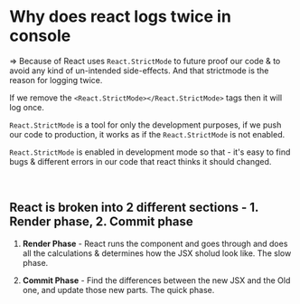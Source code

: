 # Why does react logs twice in console

=> Because of React uses `React.StrictMode` to future proof our code & to avoid any kind of un-intended side-effects. And that strictmode is the reason for logging twice.

If we remove the `<React.StrictMode></React.StrictMode>` tags then it will log once.

`React.StrictMode` is a tool for only the development purposes, if we push our code to production, it works as if the `React.StrictMode` is not enabled.

`React.StrictMode` is enabled in development mode so that - it's easy to find bugs & different errors in our code that react thinks it should changed.


<br>

## React is broken into 2 different sections - 1. Render phase, 2. Commit phase

1. **Render Phase** - React runs the component and goes through and does all the calculations & determines how the JSX sholud look like. The slow phase.

2. **Commit Phase** - Find the differences between the new JSX and the Old one, and update those new parts. The quick phase.